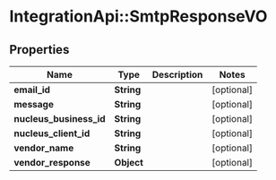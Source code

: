 # IntegrationApi::SmtpResponseVO

## Properties
Name | Type | Description | Notes
------------ | ------------- | ------------- | -------------
**email_id** | **String** |  | [optional] 
**message** | **String** |  | [optional] 
**nucleus_business_id** | **String** |  | [optional] 
**nucleus_client_id** | **String** |  | [optional] 
**vendor_name** | **String** |  | [optional] 
**vendor_response** | **Object** |  | [optional] 



